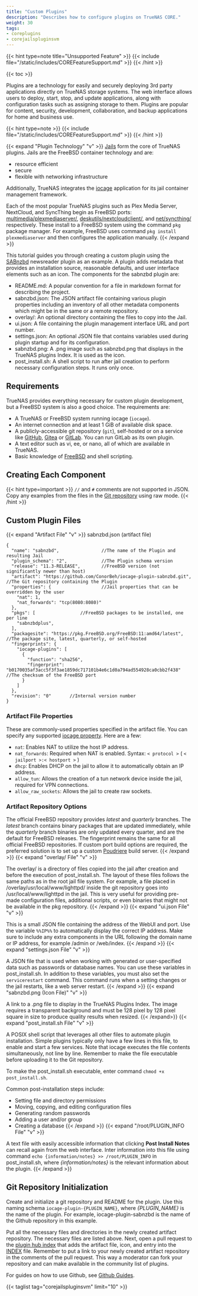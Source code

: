 ```yaml
---
title: "Custom Plugins"
description: "Describes how to configure plugins on TrueNAS CORE."
weight: 30
tags:
- coreplugins
- corejailspluginsvm
---
```


{{< hint type=note title="Unsupported Feature" >}}
{{< include file="/static/includes/COREFeatureSupport.md" >}}
{{< /hint >}}

{{< toc >}}

Plugins are a technology for easily and securely deploying 3rd party applications directly on TrueNAS storage systems.
The web interface allows users to deploy, start, stop, and update applications, along with configuration tasks such as assigning storage to them.
Plugins are popular for content, security, development, collaboration, and backup applications for home and business use.

{{< hint type=note >}}
{{< include file="/static/includes/COREFeatureSupport.md" >}}
{{< /hint >}}

{{< expand "Plugin Technology" "v" >}}
[Jails](https://docs.freebsd.org/en/books/handbook/jails/) form the core of TrueNAS plugins.
Jails are the FreeBSD container technology and are:
* resource efficient
* secure
* flexible with networking infrastructure

Additionally, TrueNAS integrates the [iocage](https://github.com/iocage/iocage) application for its jail container management framework.

Each of the most popular TrueNAS plugins such as Plex Media Server, NextCloud, and SyncThing begin as FreeBSD ports: [multimedia/plexmediaserver/](https://www.freshports.org/multimedia/plexmediaserver/), [deskutils/nextcloudclient/](https://www.freshports.org/deskutils/nextcloudclient/), and [net/syncthing/](https://www.freshports.org/net/syncthing/) respectively.
These install to a FreeBSD system using the command `pkg` package manager.
For example, FreeBSD uses command `pkg install plexmediaserver` and then configures the application manually.
{{< /expand >}}

This tutorial guides you through creating a custom plugin using the [SABnzbd](https://sabnzbd.org/) newsreader plugin as an example.
A plugin adds metadata that provides an installation source, reasonable defaults, and user interface elements such as an icon.
The components for the sabnzbd plugin are:

* <file>README.md</file>: A popular convention for a file in markdown format for describing the project.
* <file>sabnzbd.json</file>: The JSON artifact file containing various plugin properties including an inventory of all other metadata components which might be in the same or a remote repository.
* <file>overlay/</file>: An optional directory containing the files to copy into the Jail.
* <file>ui.json</file>: A file containing the plugin management interface URL and port number.
* <file>settings.json</file>: An optional JSON file that contains variables used during plugin startup and for its configuration.
* <file>sabnzbd.png</file>: A <file>.png</file> image such as <file>sabnzbd.png</file> that displays in the TrueNAS plugins Index. It is used as the icon.
* <file>post_install.sh</file>: A shell script to run after jail creation to perform necessary configuration steps. It runs only once.

## Requirements

TrueNAS provides everything necessary for custom plugin development, but a FreeBSD system is also a good choice. The requirements are:

* A TrueNAS or FreeBSD system running iocage (`iocage`).
* An internet connection and at least 1 GiB of available disk space.
* A publicly-accessible git repository (`git`), self-hosted or on a service like [GitHub](https://github.com/), [Gitea](https://gitea.io/en-us/) or [GitLab](https://about.gitlab.com/). You can run GitLab as its own plugin.
* A text editor such as vi, ee, or nano, all of which are available in TrueNAS.
* Basic knowledge of [FreeBSD](https://www.freebsd.org/doc/en_US.ISO8859-1/books/handbook/) and shell scripting.

## Creating Each Component

{{< hint type=important >}}
`//` and `#` comments are not supported in JSON.
Copy any examples from the files in the [Git repository](https://github.com/ix-plugin-hub) using raw mode.
{{< /hint >}}

## Custom Plugin Files
{{< expand "Artifact File" "v" >}}
<file>sabnzbd.json</file> (artifact file)
```
{
  "name": "sabnzbd",                //The name of the Plugin and resulting Jail
  "plugin_schema": "2",             //The Plugin schema version
  "release": "11.3-RELEASE",        //FreeBSD version (not significantly newer than host)
  "artifact": "https://github.com/ConorBeh/iocage-plugin-sabnzbd.git",      //The Git repository containing the Plugin
  "properties": {                   //Jail properties that can be overridden by the user
    "nat": 1,
    "nat_forwards": "tcp(8080:8080)"
  },
  "pkgs": [                 //FreeBSD packages to be installed, one per line
    "sabnzbdplus",
  ],
  "packagesite": "https://pkg.FreeBSD.org/FreeBSD:11:amd64/latest",          //The package site, latest, quarterly, or self-hosted
  "fingerprints": {
    "iocage-plugins": [
      {
        "function": "sha256",
        "fingerprint": "b0170035af3acc5f3f3ae1859dc717101b4e6c1d0a794ad554928ca0cbb2f438"       //The checksum of the FreeBSD port
      }
    ]
  },
  "revision": "0"       //Internal version number
}
```

### Artifact File Properties

These are commonly-used properties specified in the artifact file.
You can specify any supported [iocage property](https://www.freebsd.org/cgi/man.cgi?query=iocage&apropos=0&sektion=8&manpath=FreeBSD+11.3-RELEASE+and+Ports&arch=default&format=html).
Here are a few:

* `nat`: Enables NAT to utilize the host IP address.
* `nat_forwards`: Required when NAT is enabled. Syntax: `< protocol >` ( `< jailport >:< hostport >` )
* `dhcp`: Enables DHCP on the jail to allow it to automatically obtain an IP address.
* `allow_tun`: Allows the creation of a tun network device inside the jail, required for VPN connections.
* `allow_raw_sockets`: Allows the jail to create raw sockets.

### Artifact Repository Options

The official FreeBSD repository provides *latest* and *quarterly* branches.
The *latest* branch contains binary packages that are updated immediately, while the *quarterly* branch binaries are only updated every quarter, and are the default for FreeBSD releases.
The fingerprint remains the same for all official FreeBSD repositories.
If custom port build options are required, the preferred solution is to set up a custom [Poudriere](https://www.freebsd.org/doc/handbook/ports-poudriere.html) build server.
{{< /expand >}}
{{< expand "overlay/ File" "v" >}}

The <file>overlay/</file> is a directory of files copied into the jail after creation and before the execution of <file>post_install.sh</file>.
The layout of these files follows the same paths as in the root jail file system.
For example, a file placed in <file>/overlay/usr/local/www/lighttpd/</file> inside the git repository goes into <file>/usr/local/www/lighttpd</file> in the jail.
This is very useful for providing pre-made configuration files, additional scripts, or even binaries that might not be available in the pkg repository.
{{< /expand >}}
{{< expand "ui.json File" "v" >}}

This is a small JSON file containing the address of the WebUI and port.
Use the variable `%%IP%%` to automatically display the correct IP address.
Make sure to include any extra components in the URL following the domain name or IP address, for example <file>/admin</file> or <file>/web/index</file>.
{{< /expand >}}
{{< expand "settings.json File" "v" >}}

A JSON file that is used when working with generated or user-specified data such as passwords or database names.
You can use these variables in <file>post_install.sh</file>.
In addition to these variables, you must also set the `servicerestart` command.
This command runs when a setting changes or the jail restarts, like a web server restart.
{{< /expand >}}
{{< expand "sabnzbd.png (Icon File)" "v" >}}

A link to a <file>.png</file> file to display in the TrueNAS Plugins Index.
The image requires a transparent background and must be 128 pixel by 128 pixel square in size to produce quality results when resized.
{{< /expand>}}
{{< expand "post_install.sh File" "v" >}}

A POSIX shell script that leverages all other files to automate plugin installation.
Simple plugins typically only have a few lines in this file, to enable and start a few services.
Note that iocage executes the file contents simultaneously, not line by line.
Remember to make the file executable before uploading it to the Git repository.

To make the <file>post_install.sh</file> executable, enter command `chmod +x post_install.sh`.

Common post-installation steps include:

* Setting file and directory permissions
* Moving, copying, and editing configuration files
* Generating random passwords
* Adding a user and/or group
* Creating a database
{{< /expand >}}
{{< expand "/root/PLUGIN_INFO File" "v" >}}

A text file with easily accessible information that clicking **Post Install Notes** can recall again from the web interface.
Inter information into this file using command `echo {information/notes} >> /root/PLUGIN_INFO` in <file>post_install.sh</file>, where *{information/notes}* is the relevant information about the plugin.
{{< /expand >}}

## Git Repository Initialization

Create and initialize a git repository and <file>README</file> for the plugin.
Use this naming schema `iocage-plugin-{PLUGIN_NAME}`, where *{PLUGIN_NAME}* is the name of the plugin.
For example, iocage-plugin-sabnzbd is the name of the Github repository in this example.

Put all the necessary files and directories in the newly created artifact repository.
The necessary files are listed above.
Next, open a pull request to the [plugin hub index](https://github.com/ix-plugin-hub/iocage-plugin-index) that adds the artifact file, icon, and entry into the [<file>INDEX</file>](https://github.com/ix-plugin-hub/iocage-plugin-index/blob/master/INDEX) file.
Remember to put a link to your newly created artifact repository in the comments of the pull request.
This way a moderator can fork your repository and can make available in the community list of plugins.

For guides on how to use Github, see [Github Guides](https://guides.github.com/).

{{< taglist tag="corejailspluginsvm" limit="10" >}}
